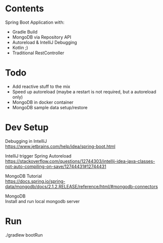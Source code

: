 # Contents
Spring Boot Application with:
 - Gradle Build
 - MongoDB via Repository API
 - Autoreload & IntelliJ Debugging
 - Kotlin ;)
 - Traditional RestController

# Todo
 - Add reactive stuff to the mix
 - Speed up autoreload (maybe a restart is not required, but a autoreload only)
 - MongoDB in docker container
 - MongoDB sample data setup/restore

# Dev Setup

Debugging in IntelliJ \
https://www.jetbrains.com/help/idea/spring-boot.html

IntelliJ trigger Spring Autoreload \
https://stackoverflow.com/questions/12744303/intellij-idea-java-classes-not-auto-compiling-on-save/12744431#12744431

MongoDB Tutorial \
https://docs.spring.io/spring-data/mongodb/docs/2.1.2.RELEASE/reference/html/#mongodb-connectors

MongoDB \
Install and run local mongodb server

# Run
./gradlew bootRun